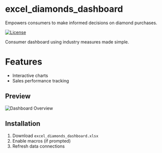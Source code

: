 # excel_diamonds_dashboard
Empowers consumers to make informed decisions on diamond purchases.

[![License](https://img.shields.io/badge/License-MIT-blue.svg)](https://opensource.org/licenses/MIT)

Consumer dashboard using industry measures made simple. 

# Features
- Interactive charts
- Sales performance tracking


## Preview
![Dashboard Overview](images/dashboard_overview.png)

## Installation
1. Download `excel_diamonds_dashboard.xlsx`
2. Enable macros (if prompted)
3. Refresh data connections
